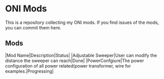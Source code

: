 # ONI Mods

This is a repository collecting my ONI mods.
If you find issues of the mods, you can commit them here.

## Mods

|Mod Name|Description|Status|
|Adjustable Sweeper|User can modify the distance the sweeper can reach|Done|
|PowerConfgiure|The power configuration of all power related(power transformer, wire for examples.|Progressing|

